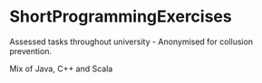 # ShortProgrammingExercises
Assessed tasks throughout university - Anonymised for collusion prevention.

Mix of Java, C++ and Scala

